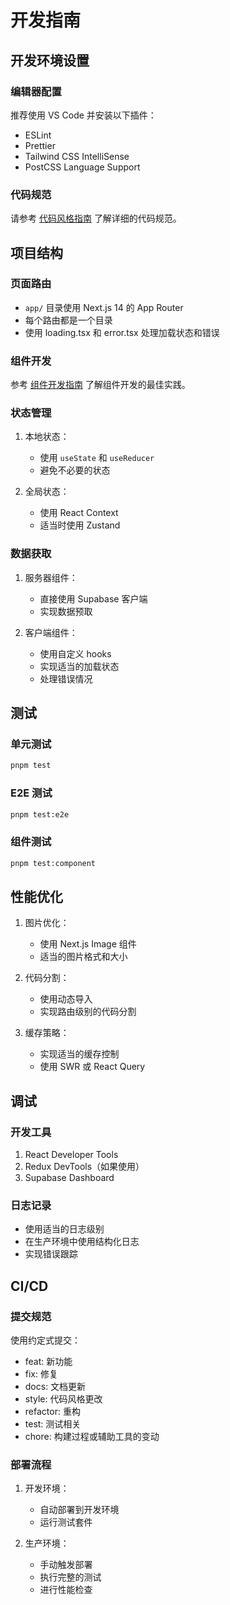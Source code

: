 # 开发指南

## 开发环境设置

### 编辑器配置

推荐使用 VS Code 并安装以下插件：
- ESLint
- Prettier
- Tailwind CSS IntelliSense
- PostCSS Language Support

### 代码规范

请参考 [代码风格指南](../.cursor/rules/code-style.mdc) 了解详细的代码规范。

## 项目结构

### 页面路由

- `app/` 目录使用 Next.js 14 的 App Router
- 每个路由都是一个目录
- 使用 loading.tsx 和 error.tsx 处理加载状态和错误

### 组件开发

参考 [组件开发指南](../.cursor/rules/components.mdc) 了解组件开发的最佳实践。

### 状态管理

1. 本地状态：
   - 使用 `useState` 和 `useReducer`
   - 避免不必要的状态

2. 全局状态：
   - 使用 React Context
   - 适当时使用 Zustand

### 数据获取

1. 服务器组件：
   - 直接使用 Supabase 客户端
   - 实现数据预取

2. 客户端组件：
   - 使用自定义 hooks
   - 实现适当的加载状态
   - 处理错误情况

## 测试

### 单元测试
```bash
pnpm test
```

### E2E 测试
```bash
pnpm test:e2e
```

### 组件测试
```bash
pnpm test:component
```

## 性能优化

1. 图片优化：
   - 使用 Next.js Image 组件
   - 适当的图片格式和大小

2. 代码分割：
   - 使用动态导入
   - 实现路由级别的代码分割

3. 缓存策略：
   - 实现适当的缓存控制
   - 使用 SWR 或 React Query

## 调试

### 开发工具

1. React Developer Tools
2. Redux DevTools（如果使用）
3. Supabase Dashboard

### 日志记录

- 使用适当的日志级别
- 在生产环境中使用结构化日志
- 实现错误跟踪

## CI/CD

### 提交规范

使用约定式提交：
- feat: 新功能
- fix: 修复
- docs: 文档更新
- style: 代码风格更改
- refactor: 重构
- test: 测试相关
- chore: 构建过程或辅助工具的变动

### 部署流程

1. 开发环境：
   - 自动部署到开发环境
   - 运行测试套件

2. 生产环境：
   - 手动触发部署
   - 执行完整的测试
   - 进行性能检查 
